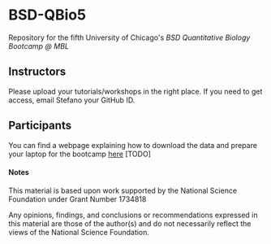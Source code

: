 # BSD-QBio5
Repository for the fifth University of Chicago's *BSD Quantitative Biology Bootcamp @ MBL*

## Instructors

Please upload your tutorials/workshops in the right place. If you need to get access, email Stefano your GitHub ID.

## Participants

You can find a webpage explaining how to download the data and prepare your laptop for the bootcamp [here](https://stefanoallesina.github.io/BSD-QBio5/) [TODO]

#### Notes
This material is based upon work supported by the National Science Foundation under Grant Number 1734818

Any opinions, findings, and conclusions or recommendations expressed in this material are those of the author(s) and do not necessarily reflect the views of the National Science Foundation.
